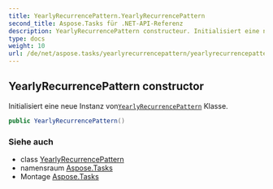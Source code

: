 ```yaml
---
title: YearlyRecurrencePattern.YearlyRecurrencePattern
second_title: Aspose.Tasks für .NET-API-Referenz
description: YearlyRecurrencePattern constructeur. Initialisiert eine neue Instanz vonYearlyRecurrencePattern Klasse.
type: docs
weight: 10
url: /de/net/aspose.tasks/yearlyrecurrencepattern/yearlyrecurrencepattern/
---
```

## YearlyRecurrencePattern constructor

Initialisiert eine neue Instanz von[`YearlyRecurrencePattern`](../) Klasse.

```csharp
public YearlyRecurrencePattern()
```

### Siehe auch

* class [YearlyRecurrencePattern](../)
* namensraum [Aspose.Tasks](../../yearlyrecurrencepattern/)
* Montage [Aspose.Tasks](../../../)



